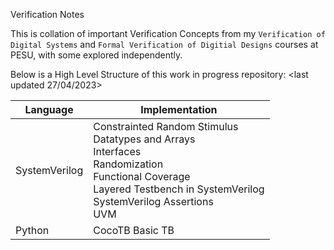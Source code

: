 Verification Notes 

This is collation of important Verification Concepts from my
```Verification of Digital Systems``` and ```Formal Verification of Digitial Designs``` courses at PESU, with some explored independently. 

Below is a High Level Structure of this work in progress repository: <last updated 27/04/2023>

|Language|Implementation|
|----|----|
|SystemVerilog|Constrainted Random Stimulus <br> Datatypes and Arrays <br> Interfaces <br> Randomization <br> Functional Coverage <br> Layered Testbench in SystemVerilog <br> SystemVerilog Assertions <br> UVM|
|Python|CocoTB Basic TB|

